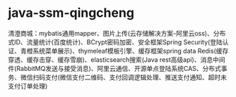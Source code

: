 # java-ssm-qingcheng

清澄商城：mybatis通用mapper、图片上传(云存储解决方案-阿里云oss)、分布式ID、流量统计(百度统计)、BCrypt密码加密、安全框架Spring Security(登陆认证、青橙系统菜单展示)、thymeleaf模板引擎、缓存框架spring data Redis(缓存穿透、缓存击穿、缓存雪崩)、elasticsearch搜索(Java rest高级api)、消息中间件(RabbitMQ发送与接受消息)、阿里云通信、开源单点登陆系统CAS、分布式事务、微信扫码支付(微信支付二维码、支付回调逻辑处理、推送支付通知、超时未支付订单处理)